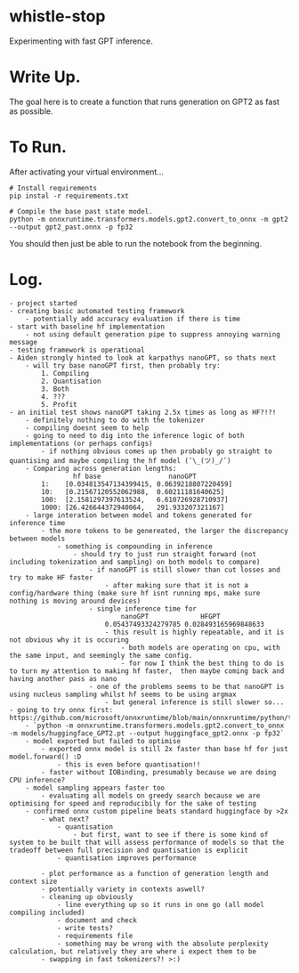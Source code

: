 # whistle-stop

Experimenting with fast GPT inference.

# Write Up.

The goal here is to create a function that runs generation on GPT2 as fast as possible.

# To Run.

After activating your virtual environment...

```
# Install requirements
pip instal -r requirements.txt

# Compile the base past state model.
python -m onnxruntime.transformers.models.gpt2.convert_to_onnx -m gpt2 --output gpt2_past.onnx -p fp32
```

You should then just be able to run the notebook from the beginning.

# Log.

    - project started
    - creating basic automated testing framework
        - potentially add accuracy evaluation if there is time
    - start with baseline hf implementation
        - not using default generation pipe to suppress annoying warning message
    - testing framework is operational
    - Aiden strongly hinted to look at karpathys nanoGPT, so thats next
        - will try base nanoGPT first, then probably try:
            1. Compiling
            2. Quantisation
            3. Both
            4. ???
            5. Profit
    - an initial test shows nanoGPT taking 2.5x times as long as HF?!?!
        - definitely nothing to do with the tokenizer
        - compiling doesnt seem to help
        - going to need to dig into the inference logic of both implementations (or perhaps configs)
            - if nothing obvious comes up then probably go straight to quantising and maybe compiling the hf model (¯\_(ツ)_/¯)
        - Comparing across generation lengths:
                    hf base                 nanoGPT
            1:    [0.034813547134399415, 0.0639218807220459]
            10:   [0.21567120552062988,  0.60211181640625]
            100:  [2.1581297397613524,   6.610726928710937]
            1000: [26.426644372940064,   291.933207321167]
        - large interation between model and tokens generated for inference time
            - the more tokens to be genereated, the larger the discrepancy between models
                - something is compounding in inference
                    - should try to just run straight forward (not including tokenization and sampling) on both models to compare)
                        - if nanoGPT is still slower than cut losses and try to make HF faster
                            - after making sure that it is not a config/hardware thing (make sure hf isnt running mps, make sure nothing is moving around devices)
                        - single inference time for
                                nanoGPT             HFGPT
                            0.05437493324279785 0.028493165969848633
                            - this result is highly repeatable, and it is not obvious why it is occuring
                                - both models are operating on cpu, with the same input, and seemingly the same config.
                                - for now I think the best thing to do is to turn my attention to making hf faster,  then maybe coming back and having another pass as nano
                        - one of the problems seems to be that nanoGPT is using nucleus sampling whilst hf seems to be using argmax
                            - but general inference is still slower so...
    - going to try onnx first: https://github.com/microsoft/onnxruntime/blob/main/onnxruntime/python/tools/transformers/notebooks/Inference_GPT2_with_OnnxRuntime_on_CPU.ipynb
        - `python -m onnxruntime.transformers.models.gpt2.convert_to_onnx -m models/huggingface_GPT2.pt --output huggingface_gpt2.onnx -p fp32`
        - model exported but failed to optimise
            - exported onnx model is still 2x faster than base hf for just model.forward() :D
                - this is even before quantisation!!
            - faster without IOBinding, presumably because we are doing CPU inference?
        - model sampling appears faster too
            - evaluating all models on greedy search because we are optimising for speed and reproducibily for the sake of testing
        - confirmed onnx custom pipeline beats standard huggingface by >2x
            - what next?
                - quantisation
                    - but first, want to see if there is some kind of system to be built that will assess performance of models so that the tradeoff between full precision and quantisation is explicit
                - quantisation improves performance

            - plot performance as a function of generation length and context size
            - potentially variety in contexts aswell?
            - cleaning up obviously
                - line everything up so it runs in one go (all model compiling included)
                - document and check
                - write tests?
                - requirements file
                - something may be wrong with the absolute perplexity calculation, but relatively they are where i expect them to be
            - swapping in fast tokenizers?! >:)
